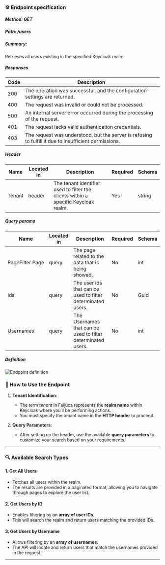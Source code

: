 ### ⚙️ Endpoint specification  


##### Method: GET 
##### Path: /users
##### Summary:

Retrieves all users existing in the specified Keycloak realm.


##### Responses
| Code | Description |
| ---- | ----------- |
| 200 | The operation was successful, and the configuration settings are returned. |
| 400 | The request was invalid or could not be processed. |
| 500 | An internal server error occurred during the processing of the request. |
| 401 | The request lacks valid authentication credentials. |
| 403 | The request was understood, but the server is refusing to fulfill it due to insufficient permissions. |
   

##### Header

| Name | Located in | Description | Required | Schema |
| ---- | ---------- | ----------- | -------- | ---- |
| Tenant | header | The tenant identifier used to filter the clients within a specific Keycloak realm. | Yes | string |
   
##### Query params

| Name | Located in | Description | Required | Schema |
| ---- | ---------- | ----------- | -------- | ---- |
| PageFilter.Page | query | The page related to the data that is being showed. | No | int |
| Ids | query | The user ids that can be used to filter determinated users. | No | Guid |
| Usernames | query | The Usernames that can be used to filter determinated users. | No | int |


##### Definition
![Endpoint definition](https://res.cloudinary.com/dbyrluup1/image/upload/g5hp8rn1fpefqc101iqs.jpg "Endpoint definition")   


### 📝 How to Use the Endpoint

1. **Tenant Identification**:
   - The term *tenant* in Feijuca represents the **realm name** within Keycloak where you’ll be performing actions.
   - You must specify the tenant name in the **HTTP header** to proceed.


2. **Query Parameters**:
   - After setting up the header, use the available **query parameters** to customize your search based on your requirements.

---

### 🔍 Available Search Types

#### 1. **Get All Users**  
   - Fetches all users within the realm.
   - The results are provided in a paginated format, allowing you to navigate through pages to explore the user list.

#### 2. **Get Users by ID**  
   - Enables filtering by an **array of user IDs**.
   - This will search the realm and return users matching the provided IDs.

#### 3. **Get Users by Username**  
   - Allows filtering by an **array of usernames**.
   - The API will locate and return users that match the usernames provided in the request.

---

